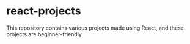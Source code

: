 # react-projects

This repository contains various projects made using React, and these projects are beginner-friendly.
